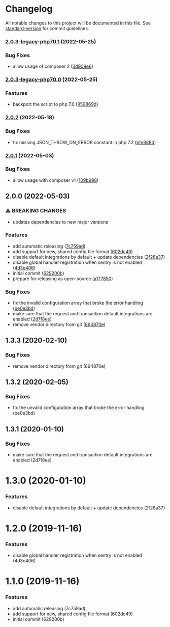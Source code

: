 # Changelog

All notable changes to this project will be documented in this file. See [standard-version](https://github.com/conventional-changelog/standard-version) for commit guidelines.

### [2.0.3-legacy-php70.1](https://github.com/labor-digital/sentry-php/compare/v2.0.3-legacy-php70.0...v2.0.3-legacy-php70.1) (2022-05-25)


### Bug Fixes

* allow usage of composer 2 ([3d909e6](https://github.com/labor-digital/sentry-php/commit/3d909e61c6fca261bd1b4cd45a7612dafb7cd282))

### [2.0.3-legacy-php70.0](https://github.com/labor-digital/sentry-php/compare/v2.0.2...v2.0.3-legacy-php70.0) (2022-05-25)


### Features

* backport the script to php 7.0 ([959869d](https://github.com/labor-digital/sentry-php/commit/959869d099add635002f72a560f2aed7a97b3c45))

### [2.0.2](https://github.com/labor-digital/sentry-php/compare/v2.0.1...v2.0.2) (2022-05-18)


### Bug Fixes

* fix missing JSON_THROW_ON_ERROR constant in php 7.2 ([bfe988d](https://github.com/labor-digital/sentry-php/commit/bfe988d277766f4e8c547b85abea59f432316bd0))

### [2.0.1](https://github.com/labor-digital/sentry-php/compare/v2.0.0...v2.0.1) (2022-05-03)


### Bug Fixes

* allow usage with composer v1 ([109b998](https://github.com/labor-digital/sentry-php/commit/109b998d220e915cc9086b0909924b52ffdbd4af))

## 2.0.0 (2022-05-03)

### ⚠ BREAKING CHANGES

* updates dependencies to new major versions

### Features

* add automatic releasing ([7c759ad](https://github.com/labor-digital/sentry-php/commit/7c759ad406f20c7e97d895452f4b2329046a123a))
* add support for new, shared config file format ([602dc49](https://github.com/labor-digital/sentry-php/commit/602dc49b304b8af0daa3d7e5c78d185cf94ad5c7))
* disable default integrations by default + update
  dependencies ([2f28a37](https://github.com/labor-digital/sentry-php/commit/2f28a379c073f3230be5e9b44ba746d9c413b0fd))
* disable global handler registration when sentry is not
  enabled ([4d3e406](https://github.com/labor-digital/sentry-php/commit/4d3e40687603bdb054484969ba46f0294af51462))
* initial commit ([629200b](https://github.com/labor-digital/sentry-php/commit/629200b07417248b99adb1739ab21b5fad678f26))
* prepare for releasing as open-source ([a177850](https://github.com/labor-digital/sentry-php/commit/a1778503e5e6da514ef283dd3d6ec011550e37d0))

### Bug Fixes

* fix the invalid configuration array that broke the error
  handling  ([be0e3bd](https://github.com/labor-digital/sentry-php/commit/be0e3bdf5fec75bf944904a476698ba6a04897bc))
* make sure that the request and transaction default integrations are
  enabled ([2d7f8ee](https://github.com/labor-digital/sentry-php/commit/2d7f8ee7f502c5a3374ba3388bc7e68353e6c8d1))
* remove vendor directory from git ([894870e](https://github.com/labor-digital/sentry-php/commit/894870e98746a67be0c786a7598c586b065c1eb4))

## 1.3.3 (2020-02-10)

### Bug Fixes

* remove vendor directory from git (894870e)

## 1.3.2 (2020-02-05)

### Bug Fixes

* fix the unvalid configuration array that broke the error handling  (be0e3bd)

## 1.3.1 (2020-01-10)

### Bug Fixes

* make sure that the request and transaction default integrations are enabled (2d7f8ee)

# 1.3.0 (2020-01-10)

### Features

* disable default integrations by default + update dependencies (2f28a37)

# 1.2.0 (2019-11-16)

### Features

* disable global handler registration when sentry is not enabled (4d3e406)

# 1.1.0 (2019-11-16)

### Features

* add automatic releasing (7c759ad)
* add support for new, shared config file format (602dc49)
* initial commit (629200b)
